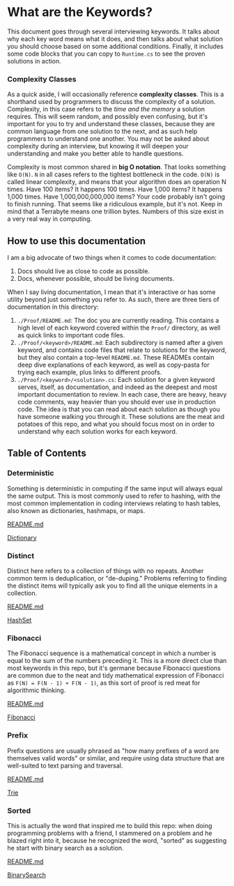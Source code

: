 # What are the Keywords?

This document goes through several interviewing keywords. It talks about why each key word means what it does, and then talks about what solution you should choose based on some additional conditions. Finally, it includes some code blocks that you can copy to `Runtime.cs` to see the proven solutions in action.

### Complexity Classes

As a quick aside, I will occasionally reference **complexity classes**. This is a shorthand used by programmers to discuss the complexity of a solution. Complexity, in this case refers to the _time and the memory_ a solution requires. This will seem random, and possibly even confusing, but it's important for you to try and understand these classes, because they are common language from one solution to the next, and as such help programmers to understand one another. You may not be asked about complexity during an interview, but knowing it will deepen your understanding and make you better able to handle questions.

Complexity is most common shared in **big O notation**. That looks something like `O(N)`. `N` in all cases refers to the tightest bottleneck in the code. `O(N)` is called linear complexity, and means that your algorithm does an operation N times. Have 100 items? It happens 100 times. Have 1,000 items? It happens 1,000 times. Have 1,000,000,000,000 items? Your code probably isn't going to finish running. That seems like a ridiculous example, but it's not. Keep in mind that a Terrabyte means one trillion bytes. Numbers of this size exist in a very real way in computing.

## How to use this documentation

I am a big advocate of two things when it comes to code documentation:

1. Docs should live as close to code as possible.
2. Docs, whenever possible, should be living documents.

When I say living documentation, I mean that it's interactive or has some utility beyond just something you refer to. As such, there are three tiers of documentation in this directory:

1. `./Proof/README.md`: The doc you are currently reading. This contains a high level of each keyword covered within the `Proof/` directory, as well as quick links to important code files.
2. `./Proof/<keyword>/README.md`: Each subdirectory is named after a given keyword, and contains code files that relate to solutions for the keyword, but they also contain a top-level `README.md`. These READMEs contain deep dive explanations of each keyword, as well as copy-pasta for trying each example, plus links to different proofs.
2. `./Proof/<keyword>/<solution>.cs`: Each solution for a given keyword serves, itself, as documentation, and indeed as the deepest and most important documentation to review. In each case, there are heavy, heavy code comments, way heavier than you should ever use in production code. The idea is that you can read about each solution as though you have someone walking you through it. These solutions are the meat and potatoes of this repo, and what you should focus most on in order to understand why each solution works for each keyword.

## Table of Contents

### Deterministic

Something is deterministic in computing if the same input will always equal the same output. This is most commonly used to refer to hashing, with the most common implementation in coding interviews relating to hash tables, also known as dictionaries, hashmaps, or maps.

[README.md](/src/Proof/Deterministic/README.md)

[Dictionary](/src/Proof/Deterministic/Dictionary.cs)

### Distinct

Distinct here refers to a collection of things with no repeats. Another common term is deduplication, or "de-duping." Problems referring to finding the distinct items will typically ask you to find all the unique elements in a collection.

[README.md](/src/Proof/Distinct/README.md)

[HashSet](/src/Proof/Distinct/HashSet.cs)

### Fibonacci

The Fibonacci sequence is a mathematical concept in which a number is equal to the sum of the numbers preceding it. This is a more direct clue than most keywords in this repo, but it's germane because Fibonacci questions are common due to the neat and tidy mathematical expression of Fibonacci as `F(N) = F(N - 1) + F(N - 1)`, as this sort of proof is red meat for algorithmic thinking.

[README.md](/src/Proof/Fibonacci/README.md)

[Fibonacci](/src/Proof/Fibonacci/Fibonacci.cs)

### Prefix

Prefix questions are usually phrased as "how many prefixes of a word are themselves valid words" or similar, and require using data structure that are well-suited to text parsing and traversal.

[README.md](/src/Proof/Prefix/README.md)

[Trie](/src/Proof/Prefix/Trie.cs)

### Sorted

This is actually the word that inspired me to build this repo: when doing programming problems with a friend, I stammered on a problem and he blazed right into it, because he recognized the word, "sorted" as suggesting he start with binary search as a solution.

[README.md](/src/Proof/Sorted/README.md)

[BinarySearch](/src/Proof/Sorted/BinarySearch.cs)